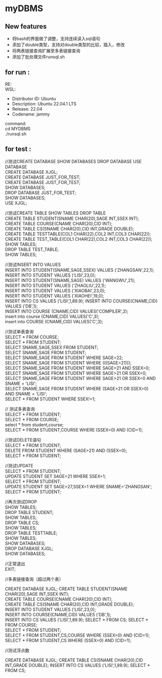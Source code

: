 # myDBMS
## New features  
- 将bash的界面做了调整，支持连续读入sql语句
- 添加了double类型，支持对double类型的比较，插入，修改
- 将两表链接查询扩展至多表链接查询
- 添加了批处理文件runsql.sh
## for run :  
  RE:  
  WSL:
  - Distributor ID: Ubuntu
  - Description:    Ubuntu 22.04.1 LTS
  - Release:        22.04
  - Codename:       jammy  
  
  command:  
  cd MYDBMS  
  ./runsql.sh  

## for test :  

//测试CREATE DATABASE SHOW DATABASES DROP DATABASE USE DATABASE  
CREATE DATABASE XJGL;  
CREATE DATABASE JUST_FOR_TEST;  
CREATE DATABASE JUST_FOR_TEST;  
SHOW DATABASES;  
DROP DATABASE JUST_FOR_TEST;  
SHOW DATABASES;  
USE XJGL;  

//测试CREATE TABLE SHOW TABLES DROP TABLE  
CREATE TABLE STUDENT(SNAME CHAR(20),SAGE INT,SSEX INT);  
CREATE TABLE COURSE(CNAME CHAR(20),CID INT);  
CREATE TABLE CS(SNAME CHAR(20),CID INT,GRADE DOUBLE);  
CREATE TABLE TESTTABLE(COL1 CHAR(22),COL2 INT,COL3 CHAR(22));  
CREATE TABLE TEST_TABLE(COL1 CHAR(22),COL2 INT,COL3 CHAR(22));  
SHOW TABLES;  
DROP TABLE TEST_TABLE;  
SHOW TABLES;  

//测试INSERT INTO VALUES  
INSERT INTO STUDENT(SNAME,SAGE,SSEX) VALUES ('ZHANGSAN',22,1);  
INSERT INTO STUDENT VALUES ('LISI',23,0);  
INSERT INTO STUDENT(SNAME,SAGE) VALUES ('WANGWU',21);  
INSERT INTO STUDENT VALUES ('ZHAOLIU',22,1);  
INSERT INTO STUDENT VALUES ('XIAOBAI',23,0);  
INSERT INTO STUDENT VALUES ('XIAOHEI',19,0);  
INSERT INTO CS VALUES ('LISI',1,89.9);
INSERT INTO COURSE(CNAME,CID) VALUES ('DB',1);  
INSERT INTO COURSE (CNAME,CID) VALUES('COMPILER',2);  
insert into course (CNAME,CID) VALUES('C',3);  
insert into COURSE (CNAME,CID) VALUES('C',3);  

//测试单表查询  
SELECT * FROM COURSE;  
SELECT * FROM STUDENT;  
SELECT SNAME,SAGE,SSEX FROM STUDENT;  
SELECT SNAME,SAGE FROM STUDENT;  
SELECT SNAME,SAGE FROM STUDENT WHERE SAGE=22;  
SELECT SNAME,SAGE FROM STUDENT WHERE (((SAGE=21)));  
SELECT SNAME,SAGE FROM STUDENT WHERE SAGE>21 AND SSEX=0;  
SELECT SNAME,SAGE FROM STUDENT WHERE SAGE>21 OR SSEX=0;  
SELECT SNAME,SAGE FROM STUDENT WHERE SAGE>21 OR SSEX=0 AND SNAME = 'LISI';  
SELECT SNAME,SAGE FROM STUDENT WHERE (SAGE>21 OR SSEX=0) AND SNAME = 'LISI';  
SELECT * FROM STUDENT WHERE SSEX!=1;  

// 测试多表查询  
SELECT * FROM STUDENT;  
SELECT * FROM COURSE;  
select * from student,course;  
SELECT * FROM STUDENT,COURSE WHERE (SSEX=0) AND (CID=1);  

//测试DELETE语句  
SELECT * FROM STUDENT;  
DELETE FROM STUDENT WHERE (SAGE>21) AND (SSEX=0);  
SELECT * FROM STUDENT;  

//测试UPDATE  
SELECT * FROM STUDENT;  
UPDATE STUDENT SET SAGE=21 WHERE SSEX=1;  
SELECT * FROM STUDENT;  
UPDATE STUDENT SET SAGE=27,SSEX=1 WHERE SNAME='ZHANGSAN';  
SELECT * FROM STUDENT;  

//再次测试DROP  
SHOW TABLES;  
DROP TABLE STUDENT;  
SHOW TABLES;  
DROP TABLE CS;  
SHOW TABLES;  
DROP TABLE TESTTABLE;  
SHOW TABLES;  
SHOW DATABASES;  
DROP DATABASE XJGL;  
SHOW DATABASES;  

//正常退出  
EXIT;  

//多表链接查询（超过两个表）

CREATE DATABASE XJGL;
CREATE TABLE STUDENT(SNAME CHAR(20),SAGE INT,SSEX INT);  
CREATE TABLE COURSE(CNAME CHAR(20),CID INT);  
CREATE TABLE CS(SNAME CHAR(20),CID INT,GRADE DOUBLE);  
INSERT INTO STUDENT VALUES ('LISI',23,0);  
INSERT INTO COURSE(CNAME,CID) VALUES ('DB',1);  
INSERT INTO CS VALUES ('LISI',1,89.9); 
SELECT * FROM CS;
SELECT * FROM COURSE;  
SELECT * FROM STUDENT;  
SELECT * FROM STUDENT,CS,COURSE WHERE (SSEX=0) AND (CID=1); 
SELECT * FROM STUDENT,CS WHERE (SSEX=0) AND (CID=1);


//测试浮点数

CREATE DATABASE XJGL;
CREATE TABLE CS(SNAME CHAR(20),CID INT,GRADE DOUBLE);
INSERT INTO CS VALUES ('LISI',1,89.9);
SELECT * FROM CS;

